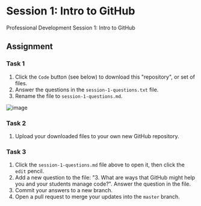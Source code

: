 # Session 1: Intro to GitHub
Professional Development Session 1: Intro to GitHub

## Assignment

### Task 1
1. Click the `Code` button (see below) to download this "repository", or set of files.
2. Answer the questions in the `session-1-questions.txt` file.
3. Rename the file to `session-1-questions.md`.

![image](https://user-images.githubusercontent.com/2359538/93855504-3b0c6100-fc7d-11ea-91ef-0859caf7fcb9.png)

### Task 2
1. Upload your downloaded files to your own new GitHub repository.

### Task 3
1. Click the `session-1-questions.md` file above to open it, then click the `edit` pencil. 
2. Add a new question to the file: "3. What are ways that GitHub might help you and your students manage code?". Answer the question in the file.
3. Commit your answers to a new branch.
4. Open a pull request to merge your updates into the `master` branch.
